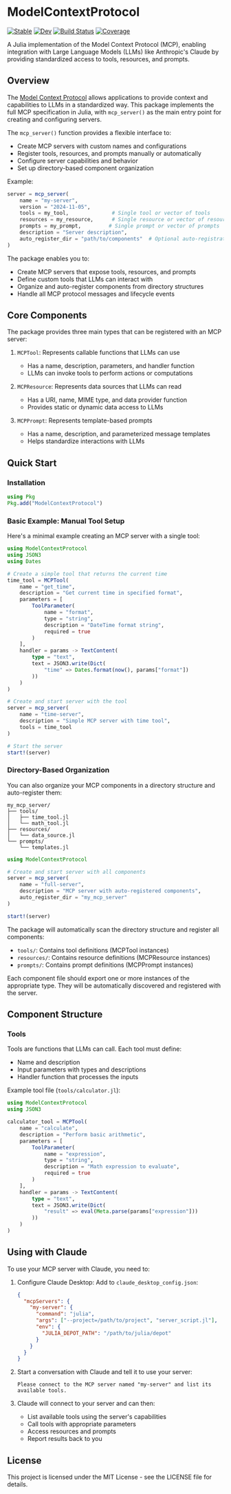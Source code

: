 # ModelContextProtocol

[![Stable](https://img.shields.io/badge/docs-stable-blue.svg)](https://JuliaSMLM.github.io/ModelContextProtocol.jl/stable/)
[![Dev](https://img.shields.io/badge/docs-dev-blue.svg)](https://JuliaSMLM.github.io/ModelContextProtocol.jl/dev/)
[![Build Status](https://github.com/JuliaSMLM/ModelContextProtocol.jl/actions/workflows/CI.yml/badge.svg?branch=main)](https://github.com/JuliaSMLM/ModelContextProtocol.jl/actions/workflows/CI.yml?query=branch%3Amain)
[![Coverage](https://codecov.io/gh/JuliaSMLM/ModelContextProtocol.jl/branch/main/graph/badge.svg)](https://codecov.io/gh/JuliaSMLM/ModelContextProtocol.jl)

A Julia implementation of the Model Context Protocol (MCP), enabling integration with Large Language Models (LLMs) like Anthropic's Claude by providing standardized access to tools, resources, and prompts.

## Overview

The [Model Context Protocol](https://github.com/modelcontextprotocol) allows applications to provide context and capabilities to LLMs in a standardized way. This package implements the full MCP specification in Julia, with `mcp_server()` as the main entry point for creating and configuring servers.

The `mcp_server()` function provides a flexible interface to:
- Create MCP servers with custom names and configurations
- Register tools, resources, and prompts manually or automatically
- Configure server capabilities and behavior
- Set up directory-based component organization

Example:
```julia
server = mcp_server(
    name = "my-server",
    version = "2024-11-05",
    tools = my_tool,              # Single tool or vector of tools
    resources = my_resource,      # Single resource or vector of resources
    prompts = my_prompt,         # Single prompt or vector of prompts
    description = "Server description",
    auto_register_dir = "path/to/components"  # Optional auto-registration
)
```

The package enables you to:
- Create MCP servers that expose tools, resources, and prompts
- Define custom tools that LLMs can interact with
- Organize and auto-register components from directory structures
- Handle all MCP protocol messages and lifecycle events

## Core Components

The package provides three main types that can be registered with an MCP server:

1. `MCPTool`: Represents callable functions that LLMs can use
   - Has a name, description, parameters, and handler function
   - LLMs can invoke tools to perform actions or computations

2. `MCPResource`: Represents data sources that LLMs can read
   - Has a URI, name, MIME type, and data provider function
   - Provides static or dynamic data access to LLMs

3. `MCPPrompt`: Represents template-based prompts
   - Has a name, description, and parameterized message templates
   - Helps standardize interactions with LLMs


## Quick Start

### Installation

```julia
using Pkg
Pkg.add("ModelContextProtocol")
```

### Basic Example: Manual Tool Setup

Here's a minimal example creating an MCP server with a single tool:

```julia
using ModelContextProtocol
using JSON3
using Dates

# Create a simple tool that returns the current time
time_tool = MCPTool(
    name = "get_time",
    description = "Get current time in specified format",
    parameters = [
        ToolParameter(
            name = "format",
            type = "string",
            description = "DateTime format string",
            required = true
        )
    ],
    handler = params -> TextContent(
        type = "text",
        text = JSON3.write(Dict(
            "time" => Dates.format(now(), params["format"])
        ))
    )
)

# Create and start server with the tool
server = mcp_server(
    name = "time-server",
    description = "Simple MCP server with time tool",
    tools = time_tool
)

# Start the server
start!(server)
```

### Directory-Based Organization

You can also organize your MCP components in a directory structure and auto-register them:

```
my_mcp_server/
├── tools/
│   ├── time_tool.jl
│   └── math_tool.jl
├── resources/
│   └── data_source.jl
└── prompts/
    └── templates.jl
```

```julia
using ModelContextProtocol

# Create and start server with all components
server = mcp_server(
    name = "full-server",
    description = "MCP server with auto-registered components",
    auto_register_dir = "my_mcp_server"
)

start!(server)
```

The package will automatically scan the directory structure and register all components:
- `tools/`: Contains tool definitions (MCPTool instances)
- `resources/`: Contains resource definitions (MCPResource instances)
- `prompts/`: Contains prompt definitions (MCPPrompt instances)

Each component file should export one or more instances of the appropriate type. They will be automatically discovered and registered with the server.

## Component Structure

### Tools

Tools are functions that LLMs can call. Each tool must define:
- Name and description
- Input parameters with types and descriptions
- Handler function that processes the inputs

Example tool file (`tools/calculator.jl`):

```julia
using ModelContextProtocol
using JSON3

calculator_tool = MCPTool(
    name = "calculate",
    description = "Perform basic arithmetic",
    parameters = [
        ToolParameter(
            name = "expression",
            type = "string",
            description = "Math expression to evaluate",
            required = true
        )
    ],
    handler = params -> TextContent(
        type = "text",
        text = JSON3.write(Dict(
            "result" => eval(Meta.parse(params["expression"]))
        ))
    )
)
```

## Using with Claude

To use your MCP server with Claude, you need to:

1. Configure Claude Desktop:
   Add to `claude_desktop_config.json`:
   ```json
   {
     "mcpServers": {
       "my-server": {
         "command": "julia",
         "args": ["--project=/path/to/project", "server_script.jl"],
         "env": {
           "JULIA_DEPOT_PATH": "/path/to/julia/depot"
         }
       }
     }
   }
   ```

2. Start a conversation with Claude and tell it to use your server:
   ```
   Please connect to the MCP server named "my-server" and list its available tools.
   ```

3. Claude will connect to your server and can then:
   - List available tools using the server's capabilities
   - Call tools with appropriate parameters
   - Access resources and prompts
   - Report results back to you




## License

This project is licensed under the MIT License - see the LICENSE file for details.

